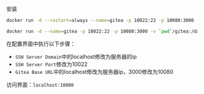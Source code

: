  安装

```bash
docker run -d --restart=always --name=gitea -p 10022:22 -p 10080:3000 -v `pwd`/gitea:/data gitea/gitea:1.14.2

docker run -d --name=gitea -p 10022:22 -p 10080:3000 -v `pwd`/gitea:/data gitea/gitea:1.14.2
```

在配置界面中执行以下步骤：

- `SSH Server Domain`中的localhost修改为服务器的ip
- `SSH Server Port`修改为10022
- `Gitea Base URL`中的localhost修改为服务器ip，3000修改为10080

访问界面：`localhost:10080`

